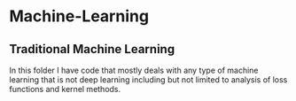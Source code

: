 # Machine-Learning

## Traditional Machine Learning
In this folder I have code that mostly deals with any type of machine learning that is not deep learning including but not limited to analysis of loss functions and kernel methods. 
